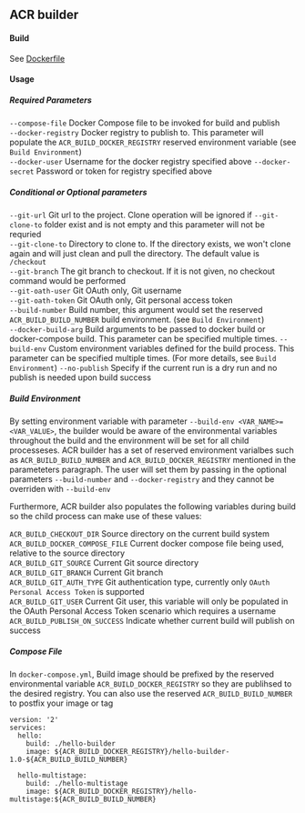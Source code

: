 ## ACR builder

#### Build
See [Dockerfile](./Dockerfile)

#### Usage
##### Required Parameters
`--compose-file` Docker Compose file to be invoked for build and publish<br />
`--docker-registry` Docker registry to publish to. This parameter will populate the `ACR_BUILD_DOCKER_REGISTRY` reserved environment variable (see `Build Environment`)<br />
`--docker-user` Username for the docker registry specified above
`--docker-secret` Password or token for registry specified above

##### Conditional or Optional parameters
`--git-url` Git url to the project. Clone operation will be ignored if `--git-clone-to` folder exist and is not empty and this parameter will not be requried<br />
`--git-clone-to` Directory to clone to. If the directory exists, we won't clone again and will just clean and pull the directory. The default value is `/checkout`<br />
`--git-branch` The git branch to checkout. If it is not given, no checkout command would be performed<br />
`--git-oath-user` Git OAuth only, Git username<br />
`--git-oath-token` Git OAuth only, Git personal access token<br />
`--build-number` Build number, this argument would set the reserved `ACR_BUILD_BUILD_NUMBER` build environment. (see `Build Environment`)<br />
`--docker-build-arg` Build arguments to be passed to docker build or docker-compose build. This parameter can be specified multiple times.
`--build-env` Custom environment variables defined for the build process. This parameter can be specified multiple times. (For more details, see `Build Environment`)
`--no-publish` Specify if the current run is a dry run and no publish is needed upon build success

##### Build Environment
By setting environment variable with parameter `--build-env <VAR_NAME>=<VAR_VALUE>`, the builder would be aware of the environmental variables throughout the build and the environment will be set for all child processeses. ACR builder has a set of reserved environment varialbes such as `ACR_BUILD_BUILD_NUMBER` and `ACR_BUILD_DOCKER_REGISTRY` mentioned in the parameteters paragraph. The user will set them by passing in the optional parameters `--build-number` and `--docker-registry` and they cannot be overriden with `--build-env`

Furthermore, ACR builder also populates the following variables during build so the child process can make use of these values:

`ACR_BUILD_CHECKOUT_DIR` Source directory on the current build system<br />
`ACR_BUILD_DOCKER_COMPOSE_FILE` Current docker compose file being used, relative to the source directory<br />
`ACR_BUILD_GIT_SOURCE` Current Git source directory<br />
`ACR_BUILD_GIT_BRANCH` Current Git branch<br />
`ACR_BUILD_GIT_AUTH_TYPE` Git authentication type, currently only `OAuth Personal Access Token` is supported<br />
`ACR_BUILD_GIT_USER` Current Git user, this variable will only be populated in the OAuth Personal Access Token scenario which requires a username<br />
`ACR_BUILD_PUBLISH_ON_SUCCESS` Indicate whether current build will publish on success

##### Compose File
In `docker-compose.yml`, Build image should be prefixed by the reserved environmental variable `ACR_BUILD_DOCKER_REGISTRY` so they are publihsed to the desired registry. You can also use the reserved `ACR_BUILD_BUILD_NUMBER` to postfix your image or tag
```
version: '2'
services:
  hello:
    build: ./hello-builder
    image: ${ACR_BUILD_DOCKER_REGISTRY}/hello-builder-1.0-${ACR_BUILD_BUILD_NUMBER}

  hello-multistage:
    build: ./hello-multistage
    image: ${ACR_BUILD_DOCKER_REGISTRY}/hello-multistage:${ACR_BUILD_BUILD_NUMBER}
```
